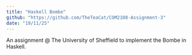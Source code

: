 ```yaml
---
title: "Haskell Bombe"
github: "https://github.com/TheTeaCat/COM2108-Assignment-3"
date: "19/11/25"
---
```


An assignment @ The University of Sheffield to implement the Bombe in Haskell.
